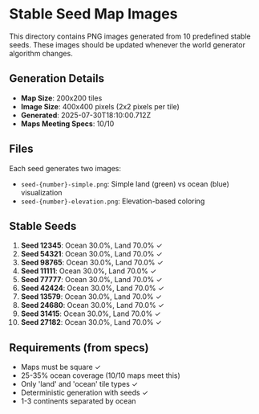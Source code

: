 # Stable Seed Map Images

This directory contains PNG images generated from 10 predefined stable seeds.
These images should be updated whenever the world generator algorithm changes.

## Generation Details

- **Map Size**: 200x200 tiles
- **Image Size**: 400x400 pixels (2x2 pixels per tile)
- **Generated**: 2025-07-30T18:10:00.712Z
- **Maps Meeting Specs**: 10/10

## Files

Each seed generates two images:
- `seed-{number}-simple.png`: Simple land (green) vs ocean (blue) visualization
- `seed-{number}-elevation.png`: Elevation-based coloring

## Stable Seeds

1. **Seed 12345**: Ocean 30.0%, Land 70.0% ✓
2. **Seed 54321**: Ocean 30.0%, Land 70.0% ✓
3. **Seed 98765**: Ocean 30.0%, Land 70.0% ✓
4. **Seed 11111**: Ocean 30.0%, Land 70.0% ✓
5. **Seed 77777**: Ocean 30.0%, Land 70.0% ✓
6. **Seed 42424**: Ocean 30.0%, Land 70.0% ✓
7. **Seed 13579**: Ocean 30.0%, Land 70.0% ✓
8. **Seed 24680**: Ocean 30.0%, Land 70.0% ✓
9. **Seed 31415**: Ocean 30.0%, Land 70.0% ✓
10. **Seed 27182**: Ocean 30.0%, Land 70.0% ✓

## Requirements (from specs)

- Maps must be square ✓
- 25-35% ocean coverage (10/10 maps meet this)
- Only 'land' and 'ocean' tile types ✓
- Deterministic generation with seeds ✓
- 1-3 continents separated by ocean

